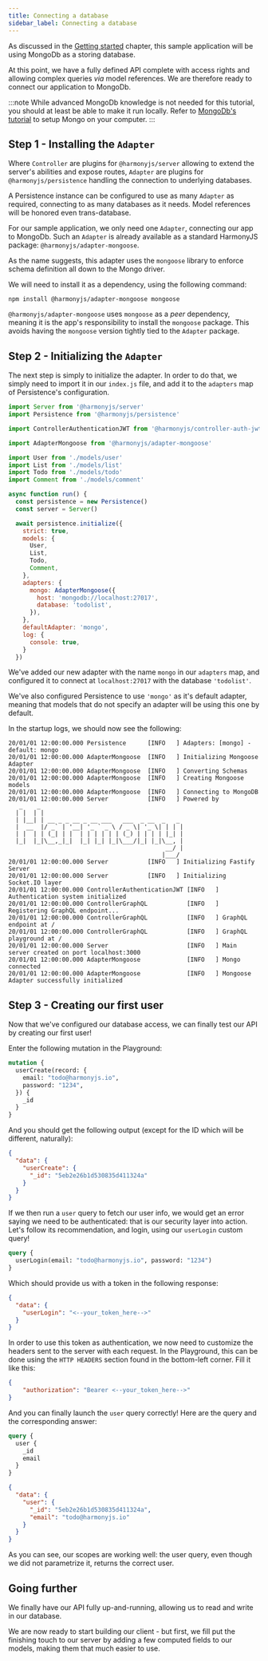 ```yaml
---
title: Connecting a database
sidebar_label: Connecting a database
---
```


As discussed in the [Getting started](/docs/guides/tutorial/introduction#server-side-technologies) chapter,
this sample application will be using MongoDb as a storing database.

At this point, we have a fully defined API complete with access rights and allowing complex
queries _via_ model references. We are therefore ready to connect our application to MongoDb.

:::note
While advanced MongoDb knowledge is not needed for this tutorial, you should at least be
able to make it run locally. Refer to [MongoDb's tutorial](https://docs.mongodb.com/manual/installation/#mongodb-community-edition-installation-tutorials) to setup Mongo on your computer.
:::

## Step 1 - Installing the `Adapter`

Where `Controller` are plugins for `@harmonyjs/server` allowing to extend the server's
abilities and expose routes, `Adapter` are plugins for `@harmonyjs/persistence` handling
the connection to underlying databases.

A Persistence instance can be configured to use as many `Adapter` as required, connecting
to as many databases as it needs. Model references will be honored even trans-database.

For our sample application, we only need one `Adapter`, connecting our app to MongoDb. 
Such an `Adapter` is already available as a standard HarmonyJS package: `@harmonyjs/adapter-mongoose`.

As the name suggests, this adapter uses the `mongoose` library to enforce schema definition
all down to the Mongo driver.

We will need to install it as a dependency, using the following command:

```shell script
npm install @harmonyjs/adapter-mongoose mongoose
```

`@harmonyjs/adapter-mongoose` uses `mongoose` as a _peer_ dependency, meaning it is the
app's responsibility to install the `mongoose` package. This avoids having the `mongoose`
version tightly tied to the `Adapter` package.


## Step 2 - Initializing the `Adapter`

The next step is simply to initialize the adapter. In order to do that, we simply need to
import it in our `index.js` file, and add it to the `adapters` map of Persistence's configuration.


```js title="index.js" {5-6,25-31}
import Server from '@harmonyjs/server'
import Persistence from '@harmonyjs/persistence'

import ControllerAuthenticationJWT from '@harmonyjs/controller-auth-jwt'

import AdapterMongoose from '@harmonyjs/adapter-mongoose'

import User from './models/user'
import List from './models/list'
import Todo from './models/todo'
import Comment from './models/comment'

async function run() {
  const persistence = new Persistence()
  const server = Server()

  await persistence.initialize({
    strict: true,
    models: {
      User,
      List,
      Todo,
      Comment,
    },
    adapters: {
      mongo: AdapterMongoose({
        host: 'mongodb://localhost:27017',
        database: 'todolist',
      }),
    },
    defaultAdapter: 'mongo',
    log: {
      console: true,
    }
  })
```

We've added our new adapter with the name `mongo` in our `adapters` map, and configured it
to connect at `localhost:27017` with the database `'todolist'`.

We've also configured Persistence to use `'mongo'` as it's default adapter, meaning that models
that do not specify an adapter will be using this one by default.

In the startup logs, we should now see the following:

```shell script {2-5,22-23}
20/01/01 12:00:00.000 Persistence      [INFO   ] Adapters: [mongo] - default: mongo
20/01/01 12:00:00.000 AdapterMongoose  [INFO   ] Initializing Mongoose Adapter
20/01/01 12:00:00.000 AdapterMongoose  [INFO   ] Converting Schemas
20/01/01 12:00:00.000 AdapterMongoose  [INFO   ] Creating Mongoose models
20/01/01 12:00:00.000 AdapterMongoose  [INFO   ] Connecting to MongoDB
20/01/01 12:00:00.000 Server           [INFO   ] Powered by
   _    _
  | |  | |
  | |__| | __ _ _ __ _ __ ___   ___  _ __  _   _
  |  __  |/ _` | '__| '_ ` _ \ / _ \| '_ \| | | |
  | |  | | (_| | |  | | | | | | (_) | | | | |_| |
  |_|  |_|\__,_|_|  |_| |_| |_|\___/|_| |_|\__, |
                                            __/ |
                                           |___/
20/01/01 12:00:00.000 Server           [INFO   ] Initializing Fastify Server
20/01/01 12:00:00.000 Server           [INFO   ] Initializing Socket.IO layer
20/01/01 12:00:00.000 ControllerAuthenticationJWT [INFO   ] Authentication system initialized
20/01/01 12:00:00.000 ControllerGraphQL           [INFO   ] Registering GraphQL endpoint...
20/01/01 12:00:00.000 ControllerGraphQL           [INFO   ] GraphQL endpoint at /
20/01/01 12:00:00.000 ControllerGraphQL           [INFO   ] GraphQL playground at /
20/01/01 12:00:00.000 Server                      [INFO   ] Main server created on port localhost:3000
20/01/01 12:00:00.000 AdapterMongoose             [INFO   ] Mongo connected
20/01/01 12:00:00.000 AdapterMongoose             [INFO   ] Mongoose Adapter successfully initialized
```


## Step 3 - Creating our first user

Now that we've configured our database access, we can finally test our API by creating
our first user!

Enter the following mutation in the Playground:

```graphql
mutation {
  userCreate(record: {
    email: "todo@harmonyjs.io",
    password: "1234",
  }) {
    _id
  }
}
```

And you should get the following output (except for the ID which will be different, naturally):

```json
{
  "data": {
    "userCreate": {
      "_id": "5eb2e26b1d530835d411324a"
    }
  }
}
```

If we then run a `user` query to fetch our user info, we would get an error saying we need
to be authenticated: that is our security layer into action. Let's follow its recommendation, 
and login, using our `userLogin` custom query!

```graphql
query {
  userLogin(email: "todo@harmonyjs.io", password: "1234")
}
```

Which should provide us with a token in the following response:

```json
{
  "data": {
    "userLogin": "<--your_token_here-->"
  }
}
```

In order to use this token as authentication, we now need to customize the headers sent
to the server with each request. In the Playground, this can be done using the `HTTP HEADERS` section
found in the bottom-left corner. Fill it like this:

```json
{
	"authorization": "Bearer <--your_token_here-->"
}
```

And you can finally launch the `user` query correctly! Here are the query and the corresponding
answer:

```graphql
query {
  user {
    _id
    email
  }
}
```

```json
{
  "data": {
    "user": {
      "_id": "5eb2e26b1d530835d411324a",
      "email": "todo@harmonyjs.io"
    }
  }
}
```

As you can see, our scopes are working well: the user query, even though we did not parametrize it,
returns the correct user.

## Going further

We finally have our API fully up-and-running, allowing us to read and write in our database.

We are now ready to start building our client - but first, we fill put the finishing touch to
our server by adding a few computed fields to our models, making them that much easier to use.
